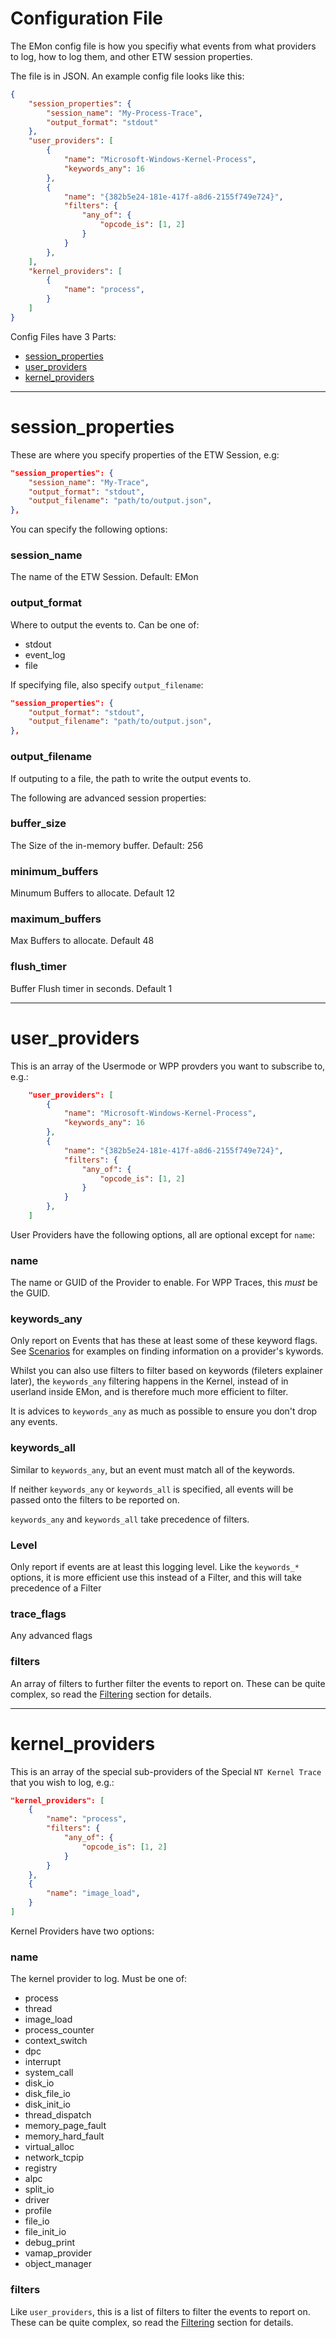 # Configuration File

The EMon config file is how you specifiy what events from what providers to log, how to log them, and other ETW session properties.

The file is in JSON. An example config file looks like this:
```json
{
    "session_properties": {
        "session_name": "My-Process-Trace",
        "output_format": "stdout"
    },
    "user_providers": [
        {
            "name": "Microsoft-Windows-Kernel-Process",
            "keywords_any": 16
        },
        {
            "name": "{382b5e24-181e-417f-a8d6-2155f749e724}",
            "filters": {
                "any_of": {
                    "opcode_is": [1, 2]
                }
            }
        },
    ],
    "kernel_providers": [
        {
            "name": "process",
        }
    ]
}
```

Config Files have 3 Parts:
 - [session_properties](#session_properties)
 - [user_providers](#user_providers)
 - [kernel_providers](#kernel_providers)

_____________

# session_properties
These are where you specify properties of the ETW Session, e.g:
```json
"session_properties": {
    "session_name": "My-Trace",
    "output_format": "stdout",
    "output_filename": "path/to/output.json",
},
```
You can specify the following options:

### session_name
The name of the ETW Session.
Default: EMon

### output_format
Where to output the events to. Can be one of:
 - stdout
 - event_log
 - file

If specifying file, also specify `output_filename`:
```json
"session_properties": {
    "output_format": "stdout",
    "output_filename": "path/to/output.json",
},
```

### output_filename
If outputing to a file, the path to write the output events to.

The following are advanced session properties:
### buffer_size
The Size of the in-memory buffer.
Default: 256

### minimum_buffers
Minumum Buffers to allocate. Default 12

### maximum_buffers
Max Buffers to allocate. Default 48

### flush_timer
Buffer Flush timer in seconds. Default 1

_____________

# user_providers
This is an array of the Usermode or WPP provders you want to subscribe to, e.g.:
```json
    "user_providers": [
        {
            "name": "Microsoft-Windows-Kernel-Process",
            "keywords_any": 16
        },
        {
            "name": "{382b5e24-181e-417f-a8d6-2155f749e724}",
            "filters": {
                "any_of": {
                    "opcode_is": [1, 2]
                }
            }
        },
    ]
```

User Providers have the following options, all are optional except for `name`:

### name
The name or GUID of the Provider to enable.
For WPP Traces, this *must* be the GUID.

### keywords_any
Only report on Events that has these at least some of these keyword flags. See [Scenarios](SCENARIOS.md) for examples on finding information on a provider's kywords.

Whilst you can also use filters to filter based on keywords (fileters explainer later), the `keywords_any` filtering happens in the Kernel, instead of in userland inside EMon, and is therefore much more efficient to filter.

It is advices to `keywords_any` as much as possible to ensure you don't drop any events.

### keywords_all
Similar to `keywords_any`, but an event must match all of the keywords.

If neither `keywords_any` or `keywords_all` is specified, all events will be passed onto the filters to be reported on.

`keywords_any` and `keywords_all` take precedence of filters.


### Level
Only report if events are at least this logging level.
Like the `keywords_*` options, it is more efficient use this instead of a Filter, and this will take precedence of a Filter

### trace_flags
Any advanced flags

### filters
An array of filters to further filter the events to report on. These can be quite complex, so read the [Filtering](FILTERING.md) section for details.

_____________

# kernel_providers

This is an array of the special sub-providers of the Special `NT Kernel Trace` that you wish to log, e.g.:
```json
"kernel_providers": [
    {
        "name": "process",
        "filters": {
            "any_of": {
                "opcode_is": [1, 2]
            }
        }
    },
    {
        "name": "image_load",
    }
]
```
Kernel Providers have two options:

### name
The kernel provider to log. Must be one of:
- process
- thread
- image_load
- process_counter
- context_switch
- dpc
- interrupt
- system_call
- disk_io
- disk_file_io
- disk_init_io
- thread_dispatch
- memory_page_fault
- memory_hard_fault
- virtual_alloc
- network_tcpip
- registry
- alpc
- split_io
- driver
- profile
- file_io
- file_init_io
- debug_print
- vamap_provider
- object_manager


### filters
Like `user_providers`, this is a list of filters to filter the events to report on. These can be quite complex, so read the [Filtering](FILTERING.md) section for details.
